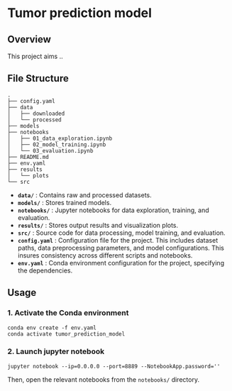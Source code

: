 # Tumor prediction model

## Overview

This project aims ..


## File Structure
```
.
├── config.yaml
├── data
│   ├── downloaded
│   └── processed
├── models
├── notebooks
│   ├── 01_data_exploration.ipynb
│   ├── 02_model_training.ipynb
│   └── 03_evaluation.ipynb
├── README.md
├── env.yaml
├── results
│   └── plots
└── src
```
- **`data/`** : Contains raw and processed datasets.
- **`models/`** : Stores trained models.
- **`notebooks/`** : Jupyter notebooks for data exploration, training, and evaluation.
- **`results/`** : Stores output results and visualization plots.
- **`src/`** : Source code for data processing, model training, and evaluation.
- **`config.yaml`** : Configuration file for the project. This includes dataset paths, data preprocessing parameters, and model configurations. This insures consistency across different scripts and notebooks.
- **`env.yaml`** : Conda environment configuration for the project, specifying the dependencies.


## Usage
### 1. Activate the Conda environment
```
conda env create -f env.yaml
conda activate tumor_prediction_model
```

### 2. Launch jupyter notebook
```
jupyter notebook --ip=0.0.0.0 --port=8889 --NotebookApp.password=''
```
Then, open the relevant notebooks from the `notebooks/` directory.
